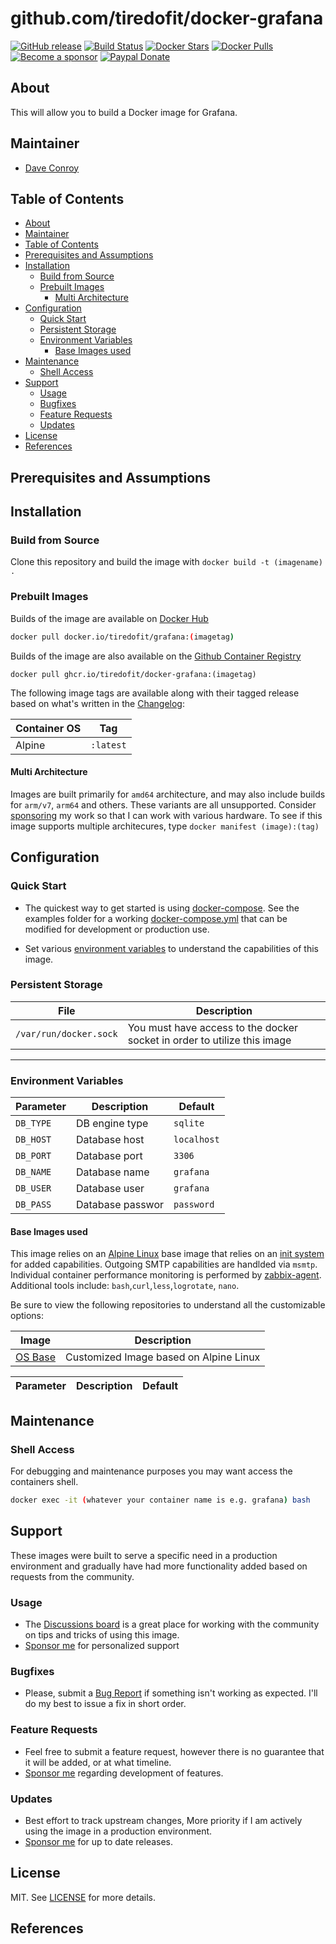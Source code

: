 # github.com/tiredofit/docker-grafana

[![GitHub release](https://img.shields.io/github/v/tag/tiredofit/docker-grafana?style=flat-square)](https://github.com/tiredofit/docker-grafana/releases/latest)
[![Build Status](https://img.shields.io/github/actions/workflow/status/tiredofit/docker-grafana/main.yml?branch=main&style=flat-square)](https://github.com/tiredofit/docker-grafana/actions)
[![Docker Stars](https://img.shields.io/docker/stars/tiredofit/grafana.svg?style=flat-square&logo=docker)](https://hub.docker.com/r/tiredofit/grafana/)
[![Docker Pulls](https://img.shields.io/docker/pulls/tiredofit/grafana.svg?style=flat-square&logo=docker)](https://hub.docker.com/r/tiredofit/grafana/)
[![Become a sponsor](https://img.shields.io/badge/sponsor-tiredofit-181717.svg?logo=github&style=flat-square)](https://github.com/sponsors/tiredofit)
[![Paypal Donate](https://img.shields.io/badge/donate-paypal-00457c.svg?logo=paypal&style=flat-square)](https://www.paypal.me/tiredofit)

## About

This will allow you to build a Docker image for Grafana.

## Maintainer

- [Dave Conroy](http://github/tiredofit/)

## Table of Contents

- [About](#about)
- [Maintainer](#maintainer)
- [Table of Contents](#table-of-contents)
- [Prerequisites and Assumptions](#prerequisites-and-assumptions)
- [Installation](#installation)
  - [Build from Source](#build-from-source)
  - [Prebuilt Images](#prebuilt-images)
    - [Multi Architecture](#multi-architecture)
- [Configuration](#configuration)
  - [Quick Start](#quick-start)
  - [Persistent Storage](#persistent-storage)
  - [Environment Variables](#environment-variables)
    - [Base Images used](#base-images-used)
- [Maintenance](#maintenance)
  - [Shell Access](#shell-access)
- [Support](#support)
  - [Usage](#usage)
  - [Bugfixes](#bugfixes)
  - [Feature Requests](#feature-requests)
  - [Updates](#updates)
- [License](#license)
- [References](#references)

## Prerequisites and Assumptions

## Installation
### Build from Source
Clone this repository and build the image with `docker build -t (imagename) .`

### Prebuilt Images
Builds of the image are available on [Docker Hub](https://hub.docker.com/r/tiredofit/grafana)

```bash
docker pull docker.io/tiredofit/grafana:(imagetag)
```
Builds of the image are also available on the [Github Container Registry](https://github.com/tiredofit/docker-grafana/pkgs/container/docker-grafana) 
 
```
docker pull ghcr.io/tiredofit/docker-grafana:(imagetag)
``` 

The following image tags are available along with their tagged release based on what's written in the [Changelog](CHANGELOG.md):

| Container OS | Tag       |
| ------------ | --------- |
| Alpine       | `:latest` |

#### Multi Architecture
Images are built primarily for `amd64` architecture, and may also include builds for `arm/v7`, `arm64` and others. These variants are all unsupported. Consider [sponsoring](https://github.com/sponsors/tiredofit) my work so that I can work with various hardware. To see if this image supports multiple architecures, type `docker manifest (image):(tag)`

## Configuration

### Quick Start

* The quickest way to get started is using [docker-compose](https://docs.docker.com/compose/). See the examples folder for a working [docker-compose.yml](examples/docker-compose.yml) that can be modified for development or production use.

* Set various [environment variables](#environment-variables) to understand the capabilities of this image.

### Persistent Storage
| File                   | Description                                                              |
| ---------------------- | ------------------------------------------------------------------------ |
| `/var/run/docker.sock` | You must have access to the docker socket in order to utilize this image |

* * *
### Environment Variables

| Parameter                            | Description                                | Default             |
| ------------------------------------ | ------------------------------------------ | ------------------- |
| `DB_TYPE`                            | DB engine type                             | `sqlite`            |
| `DB_HOST`                            | Database host                              | `localhost`         |
| `DB_PORT`                            | Database port                              | `3306`              |
| `DB_NAME`                            | Database name                              | `grafana`           |
| `DB_USER`                            | Database user                              | `grafana`           |
| `DB_PASS`                            | Database passwor                           | `password`          |

#### Base Images used

This image relies on an [Alpine Linux](https://hub.docker.com/r/tiredofit/alpine) base image that relies on an [init system](https://github.com/just-containers/s6-overlay) for added capabilities. Outgoing SMTP capabilities are handlded via `msmtp`. Individual container performance monitoring is performed by [zabbix-agent](https://zabbix.org). Additional tools include: `bash`,`curl`,`less`,`logrotate`, `nano`.

Be sure to view the following repositories to understand all the customizable options:

| Image                                                  | Description                            |
| ------------------------------------------------------ | -------------------------------------- |
| [OS Base](https://github.com/tiredofit/docker-alpine/) | Customized Image based on Alpine Linux |


| Parameter           | Description                                                                             | Default                      |
| ------------------- | --------------------------------------------------------------------------------------- | ---------------------------- |

## Maintenance
### Shell Access

For debugging and maintenance purposes you may want access the containers shell.

```bash
docker exec -it (whatever your container name is e.g. grafana) bash
```

## Support

These images were built to serve a specific need in a production environment and gradually have had more functionality added based on requests from the community.
### Usage
- The [Discussions board](../../discussions) is a great place for working with the community on tips and tricks of using this image.
- [Sponsor me](https://tiredofit.ca/sponsor) for personalized support
### Bugfixes
- Please, submit a [Bug Report](issues/new) if something isn't working as expected. I'll do my best to issue a fix in short order.

### Feature Requests
- Feel free to submit a feature request, however there is no guarantee that it will be added, or at what timeline.
- [Sponsor me](https://tiredofit.ca/sponsor) regarding development of features.

### Updates
- Best effort to track upstream changes, More priority if I am actively using the image in a production environment.
- [Sponsor me](https://tiredofit.ca/sponsor) for up to date releases.

## License
MIT. See [LICENSE](LICENSE) for more details.
## References

